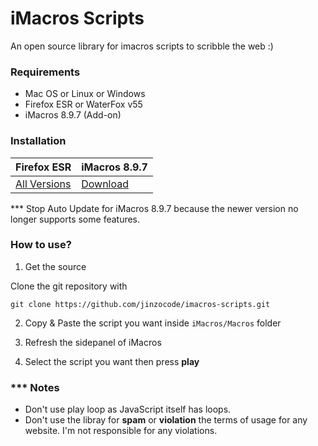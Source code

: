 # iMacros Scripts


An open source library for imacros scripts to scribble the web :)


### Requirements
- Mac OS or Linux or Windows
- Firefox ESR or WaterFox v55
- iMacros 8.9.7 (Add-on)

### Installation
Firefox ESR| iMacros 8.9.7
------|------
[All Versions](https://www.mozilla.org/en-US/firefox/organizations/) | [Download](https://addons.mozilla.org/firefox/downloads/file/428670/type:attachment/imacros_for_firefox-8.9.7-fx.xpi?src=version-history)

*** Stop Auto Update for iMacros 8.9.7 because the newer version no longer supports some features.

### How to use?

1. Get the source

Clone the git repository with
```
git clone https://github.com/jinzocode/imacros-scripts.git
```

2. Copy & Paste the script you want inside ``iMacros/Macros`` folder

3. Refresh the sidepanel of iMacros

4. Select the script you want then press **play**

### *** Notes

- Don't use play loop as JavaScript itself has loops.
- Don't use the libray for **spam** or **violation** the terms of usage for any website. I'm not responsible for any violations.
